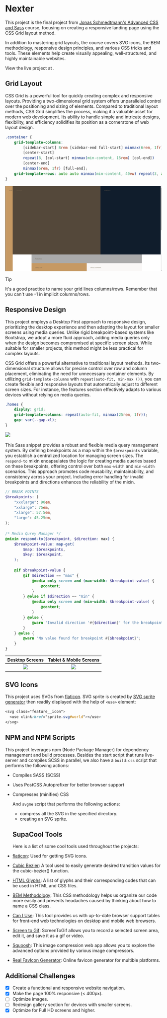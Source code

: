 # Nexter

This project is the final project from [Jonas Schmedtmann's Advanced CSS and Sass](https://www.udemy.com/share/101Wkw3@XUXADGJ2SBk01w31q7FOguKX5O6UB5DNF__XsHkWxPt55ylBddr_bGSUai0fPpmK/) course, focusing on creating a responsive landing page using the CSS Grid layout method.

In addition to mastering grid layouts, the course covers SVG icons, the BEM methodology, responsive design principles, and various CSS tricks and tools. These elements help create visually appealing, well-structured, and highly maintainable websites.

View the live project at []().

## Grid Layout

CSS Grid is a powerful tool for quickly creating complex and responsive layouts. Providing a two-dimensional grid system offers unparalleled control over the positioning and sizing of elements. Compared to traditional layout methods, CSS Grid simplifies the process, making it a valuable asset for modern web development. Its ability to handle simple and intricate designs, flexibility, and efficiency solidifies its position as a cornerstone of web layout design.

```scss
.container {
	grid-template-columns:
		[sidebar-start] 8rem [sidebar-end full-start] minmax(6rem, 1fr)
		[center-start]
		repeat(8, [col-start] minmax(min-content, 15rem) [col-end])
		[center-end]
		minmax(6rem, 1fr) [full-end];
	grid-template-rows: auto auto minmax(min-content, 40vw) repeat(3, auto);
}
```

![Grid Layout](img/readme/grid-1.gif)

> [!TIP]
> It's a good practice to name your grid lines columns/rows.
> Remember that you can't use -1 in implicit columns/rows.


## Responsive Design

This project employs a Desktop First approach to responsive design, prioritizing the desktop experience and then adapting the layout for smaller screens using media queries. Unlike rigid breakpoint-based systems like Bootstrap, we adopt a more fluid approach, adding media queries only when the design becomes compromised at specific screen sizes. While suitable for smaller projects, this method might be less practical for complex layouts.

CSS Grid offers a powerful alternative to traditional layout methods. Its two-dimensional structure allows for precise control over row and column placement, eliminating the need for unnecessary container elements. By utilizing `grid-template-columns` with `repeat(auto-fit, min-max ())`, you can create flexible and responsive layouts that automatically adjust to different screen sizes. For instance, the features section effectively adapts to various devices without relying on media queries.

```scss
.homes {
	display: grid;
	grid-template-columns: repeat(auto-fit, minmax(25rem, 1fr));
	gap: var(--gap-xl);
}
```

![](img/readme/grid-2.gif)

This Sass snippet provides a robust and flexible media query management system. By defining breakpoints as a map within the `$breakpoints` variable, you establish a centralized location for managing screen sizes. The `respond-to` mixin encapsulates the logic for creating media queries based on these breakpoints, offering control over both `max-width` and `min-width` scenarios. This approach promotes code reusability, maintainability, and consistency across your project. Including error handling for invalid breakpoints and directions enhances the reliability of the mixin.
```scss
// BREAK POINTS
$breakpoints: (
	"xxxlarge": 90em,
	"xxlarge": 75em,
	"xlarge": 57.5em,
	"large": 45.25em,
);

/* Media Qurey Manager */
@mixin respond-to($breakpoint, $direction: max) {
	$breakpoint-value: map-get(
		$map: $breakpoints,
		$key: $breakpoint,
	);

	@if $breakpoint-value {
		@if $direction == "max" {
			@media only screen and (max-width: $breakpoint-value) {
				@content;
			}
		} @else if $direction == "min" {
			@media only screen and (min-width: $breakpoint-value) {
				@content;
			}
		} @else {
			@warn "Invalid direction '#{$direction}' for the breakpoint #{$breakpoint}";
		}
	} @else {
		@warn "No value found for breakpoint #{$breakpoint}";
	}
}
```
| Desktop Screens                             | Tablet & Mobile Screens                     |
|:-------------------------------------------:|:-------------------------------------------:|
| ![](img/readme/desktop-sized.png)           | ![](img/readme/mobile-sized.png)            |


## SVG Icons

This project uses SVGs from [flaticon](https://www.flaticon.com/). SVG sprite is created by [SVG sprite generator](https://www.npmjs.com/package/svg-sprite-generator) then readily displayed with the help of `<use>` element:
```scss
<svg class="feature__icon">
  <use xlink:href="sprite.svg#world"></use>
</svg>
```


## NPM and NPM Scripts

This project leverages npm (Node Package Manager) for dependency management and build processes. Besides the start script that runs live-server and compiles SCSS in parallel, we also have a `build:css` script that performs the following actions:   

- Compiles SASS (SCSS)
- Uses PostCSS Autoprefixer for better browser support
- Compresses (minifies) CSS

  And `svgme` script that performs the following actions:

  - compress all the SVG in the specified directory.
  - creating an SVG sprite.

 
  ## SupaCool Tools

  Here is a list of some cool tools used throughout the projects:

- [flaticon](https://www.flaticon.com/): Used for getting SVG icons.
- [Cubic Bezier](https://cubic-bezier.com/#.2,0,.4,1): A tool used to easily generate desired transition values for the cubic-bezier() function.
- [HTML Glyphs](https://css-tricks.com/snippets/html/glyphs/): A list of glyphs and their corresponding codes that can be used in HTML and CSS files.
- [BEM Methodology](https://getbem.com/ ): This CSS methodology helps us organize our code more easily and prevents headaches caused by thinking about how to name a CSS class.
- [Can I Use](https://caniuse.com/ ): This tool provides us with up-to-date browser support tables for front-end web technologies on desktop and mobile web browsers.
- [Screen to Gif](https://www.screentogif.com/): ScreenToGif allows you to record a selected screen area, edit it, and save it as a gif or video.
- [Squoosh](https://squoosh.app/): This image compression web app allows you to explore the advanced options provided by various image compressors.
- [Real FavIcon Generator](https://realfavicongenerator.net/): Online favicon generator for multible platforms.

## Additional Challenges

- [x] Create a functional and responsive website navigation.
- [x] Make the page 100% responsive (< 400px).
- [ ] Optimize images.
- [ ] Redesign gallery section for devices with smaller screens.
- [x] Optimize for Full HD screens and higher.
